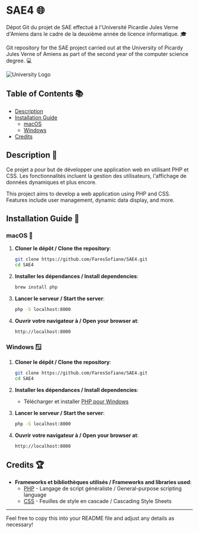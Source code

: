 
# SAE4 🌐

Dépot Git du projet de SAE effectué à l'Université Picardie Jules Verne d'Amiens dans le cadre de la deuxième année de licence informatique. 🎓

Git repository for the SAE project carried out at the University of Picardy Jules Verne of Amiens as part of the second year of the computer science degree. 💻

![University Logo]([https://upload.wikimedia.org/wikipedia/commons/5/5e/Logo_Universit%C3%A9_de_Picardie_Jules_Verne.svg](https://upload.wikimedia.org/wikipedia/commons/thumb/b/b2/Logoupjv-bleu.png/400px-Logoupjv-bleu.png))

## Table of Contents 📚
- [Description](#description)
- [Installation Guide](#installation-guide)
  - [macOS](#macos)
  - [Windows](#windows)
- [Credits](#credits)

## Description 📝
Ce projet a pour but de développer une application web en utilisant PHP et CSS. Les fonctionnalités incluent la gestion des utilisateurs, l'affichage de données dynamiques et plus encore.

This project aims to develop a web application using PHP and CSS. Features include user management, dynamic data display, and more.

## Installation Guide 🚀

### macOS 🍏

1. **Cloner le dépôt / Clone the repository**:
   ```sh
   git clone https://github.com/FaresSofiane/SAE4.git
   cd SAE4
   ```

2. **Installer les dépendances / Install dependencies**:
   ```sh
   brew install php
   ```

3. **Lancer le serveur / Start the server**:
   ```sh
   php -S localhost:8000
   ```

4. **Ouvrir votre navigateur à / Open your browser at**:
   ```
   http://localhost:8000
   ```

### Windows 🪟

1. **Cloner le dépôt / Clone the repository**:
   ```sh
   git clone https://github.com/FaresSofiane/SAE4.git
   cd SAE4
   ```

2. **Installer les dépendances / Install dependencies**:
   - Télécharger et installer [PHP pour Windows](https://windows.php.net/download/)

3. **Lancer le serveur / Start the server**:
   ```sh
   php -S localhost:8000
   ```

4. **Ouvrir votre navigateur à / Open your browser at**:
   ```
   http://localhost:8000
   ```

## Credits 🏆

- **Frameworks et bibliothèques utilisés / Frameworks and libraries used**:
  - [PHP](https://www.php.net) - Langage de script généraliste / General-purpose scripting language
  - [CSS](https://developer.mozilla.org/en-US/docs/Web/CSS) - Feuilles de style en cascade / Cascading Style Sheets

---

Feel free to copy this into your README file and adjust any details as necessary!
